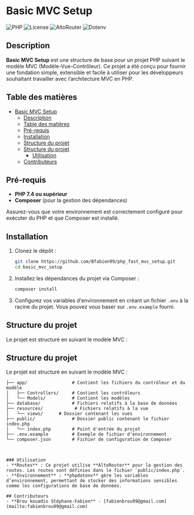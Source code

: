 # Basic MVC Setup

![PHP](https://img.shields.io/badge/PHP-%5E7.4%7C%5E8.0-blue)
![License](https://img.shields.io/badge/license-MIT-green)
![AltoRouter](https://img.shields.io/badge/altorouter-%5E2.0-orange)
![Dotenv](https://img.shields.io/badge/phpdotenv-%5E5.6-lightgrey)

## Description
**Basic MVC Setup** est une structure de base pour un projet PHP suivant le modèle MVC (Modèle-Vue-Contrôleur). Ce projet a été conçu pour fournir une fondation simple, extensible et facile à utiliser pour les développeurs souhaitant travailler avec l’architecture MVC en PHP.

## Table des matières
- [Basic MVC Setup](#basic-mvc-setup)
  - [Description](#description)
  - [Table des matières](#table-des-matières)
  - [Pré-requis](#pré-requis)
  - [Installation](#installation)
  - [Structure du projet](#structure-du-projet)
  - [Structure du projet](#structure-du-projet-1)
    - [Utilisation](#utilisation)
  - [Contributeurs](#contributeurs)

## Pré-requis
- **PHP 7.4 ou supérieur**
- **Composer** (pour la gestion des dépendances)
  
Assurez-vous que votre environnement est correctement configuré pour exécuter du PHP et que Composer est installé.

## Installation
1. Clonez le dépôt :
    ```bash
    git clone https://github.com/Bfabien99/php_fast_mvc_setup.git
    cd basic_mvc_setup
    ```

2. Installez les dépendances du projet via Composer :
    ```bash
    composer install
    ```

3. Configurez vos variables d'environnement en créant un fichier `.env` à la racine du projet. Vous pouvez vous baser sur `.env.example` fourni.

## Structure du projet
Le projet est structuré en suivant le modèle MVC :
## Structure du projet
Le projet est structuré en suivant le modèle MVC :

```plaintext
├── app/                 # Contient les fichiers du contrôleur et du modèle
│   ├── Controllers/     # Contient les contrôleurs
│   └── Models/          # Contient les modèles
├── database/            # Fichiers relatifs à la base de données
├── resources/            # Fichiers relatifs à la vue
│   └── views/      # Dossier contenant les vues
├── public/              # Dossier public contenant le fichier index.php
│   └── index.php        # Point d'entrée du projet
├── .env.example         # Exemple de fichier d'environnement
└── composer.json        # Fichier de configuration de Composer



### Utilisation
- **Routes** : Ce projet utilise **AltoRouter** pour la gestion des routes. Les routes sont définies dans le fichier `public/index.php`.
- **Environnement** : **phpdotenv** gère les variables d’environnement, permettant de stocker des informations sensibles comme les configurations de base de données.

## Contributeurs
- **Brou kouadio Stéphane-Fabien** - [fabienbrou99@gmail.com](mailto:fabienbrou99@gmail.com)
